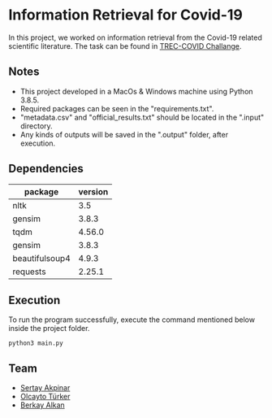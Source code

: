 # Information Retrieval for Covid-19
In this project, we worked on information retrieval from the Covid-19 related scientific
literature. The task can be found in [TREC-COVID Challange](https://ir.nist.gov/covidSubmit/).
## Notes
- This project developed in a MacOs & Windows machine using Python 3.8.5.
- Required packages can be seen in the "requirements.txt".
- "metadata.csv" and "official_results.txt" should be located in the ".input" directory.
- Any kinds of outputs will be saved in the ".output" folder, after execution.
## Dependencies
 | package | version |
 | ------- | ------- |
 | nltk    |   3.5   |
 | gensim  |   3.8.3 |
 | tqdm    |   4.56.0|
 | gensim  |   3.8.3 |
 | beautifulsoup4|	4.9.3 |
 | requests	| 2.25.1 |
##  Execution
To run the program successfully, execute the command mentioned below inside the project folder.
```
python3 main.py
```
## Team
- [Sertay Akpinar](https://github.com/sertayy)
- [Olcayto Türker](https://github.com/olcaytoturker)
- [Berkay Alkan](https://github.com/berkayalkan)
